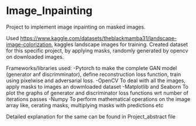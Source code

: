 # Image_Inpainting
Project to implement image inpainting on masked images.

Used https://www.kaggle.com/datasets/theblackmamba31/landscape-image-colorization, kaggles landscape images for training. Created dataset for this specific project, by applying masks,
randomly generated by opencv on downloaded images.

Frameworks/libraries used:
  -Pytorch
    to make the complete GAN model (generator anf discrimminator), define reconstruction loss function, train using pixelwise and adversarial loss.
  -OpenCV
    To deal with all the images, apply masks to images an dowmloaded dataset
  -Matplotlib and Seaborn
    To plot the graphs of generator and discriminator loss functions wrt number of iterations passes
  -Numpy
    To perform mathematical operations on the image array like, cerating masks, multiplying masks with predictions etc
   
Detailed explanation for the same can be found in Project_abstract file
